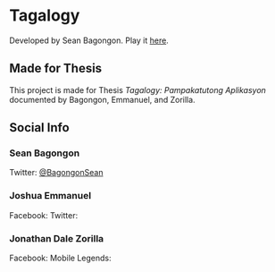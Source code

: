 # Tagalogy
Developed by Sean Bagongon. Play it [here](https://tagalogy.herokuapp.com/).

## Made for Thesis
This project is made for Thesis _Tagalogy: Pampakatutong Aplikasyon_ documented by Bagongon, Emmanuel, and Zorilla.

## Social Info
### Sean Bagongon
Twitter: [@BagongonSean](https://www.twitter.com/@BagongonSean/)

### Joshua Emmanuel
Facebook:
Twitter:

### Jonathan Dale Zorilla
Facebook:
Mobile Legends:
